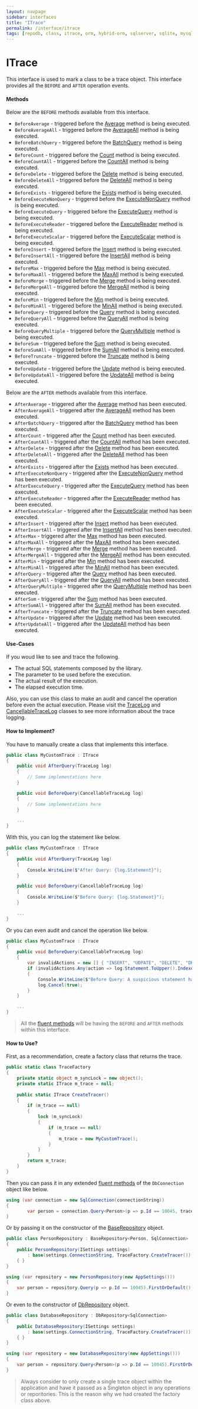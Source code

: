 ```yaml
---
layout: navpage
sidebar: interfaces
title: "ITrace"
permalink: /interface/itrace
tags: [repodb, class, itrace, orm, hybrid-orm, sqlserver, sqlite, mysql, postgresql]
---
```


# ITrace

This interface is used to mark a class to be a trace object. This interface provides all the `BEFORE` and `AFTER` operation events.

#### Methods

Below are the `BEFORE` methods available from this interface.

- `BeforeAverage` - triggered before the [Average](/operation/average) method is being executed.
- `BeforeAverageAll` - triggered before the [AverageAll](/operation/averageall) method is being executed.
- `BeforeBatchQuery` - triggered before the [BatchQuery](/operation/batchquery) method is being executed.
- `BeforeCount` - triggered before the [Count](/operation/count) method is being executed.
- `BeforeCountAll` - triggered before the [CountAll](/operation/countall) method is being executed.
- `BeforeDelete` - triggered before the [Delete](/operation/delete) method is being executed.
- `BeforeDeleteAll` - triggered before the [DeleteAll](/operation/deleteall) method is being executed.
- `BeforeExists` - triggered before the [Exists](/operation/exists) method is being executed.
- `BeforeExecuteNonQuery` - triggered before the [ExecuteNonQuery](/operation/executenonquery) method is being executed.
- `BeforeExecuteQuery` - triggered before the [ExecuteQuery](/operation/executequery) method is being executed.
- `BeforeExecuteReader` - triggered before the [ExecuteReader](/operation/executereader) method is being executed.
- `BeforeExecuteScalar` - triggered before the [ExecuteScalar](/operation/executescalar) method is being executed.
- `BeforeInsert` - triggered before the [Insert](/operation/insert) method is being executed.
- `BeforeInsertAll` - triggered before the [InsertAll](/operation/insertall) method is being executed.
- `BeforeMax` - triggered before the [Max](/operation/max) method is being executed.
- `BeforeMaxAll` - triggered before the [MaxAll](/operation/maxall) method is being executed.
- `BeforeMerge` - triggered before the [Merge](/operation/merge) method is being executed.
- `BeforeMergeAll` - triggered before the [MergeAll](/operation/mergeall) method is being executed.
- `BeforeMin` - triggered before the [Min](/operation/min) method is being executed.
- `BeforeMinAll` - triggered before the [MinAll](/operation/minall) method is being executed.
- `BeforeQuery` - triggered before the [Query](/operation/query) method is being executed.
- `BeforeQueryAll` - triggered before the [QueryAll](/operation/queryall) method is being executed.
- `BeforeQueryMultiple` - triggered before the [QueryMultiple](/operation/querymultiple) method is being executed.
- `BeforeSum` - triggered before the [Sum](/operation/sum) method is being executed.
- `BeforeSumAll` - triggered before the [SumAll](/operation/sumall) method is being executed.
- `BeforeTruncate` - triggered before the [Truncate](/operation/truncate) method is being executed.
- `BeforeUpdate` - triggered before the [Update](/operation/update) method is being executed.
- `BeforeUpdateAll` - triggered before the [UpdateAll](/operation/updateall) method is being executed.

Below are the `AFTER` methods available from this interface.

- `AfterAverage` - triggered after the [Average](/operation/average) method has been executed.
- `AfterAverageAll` - triggered after the [AverageAll](/operation/averageall) method has been executed.
- `AfterBatchQuery` - triggered after the [BatchQuery](/operation/batchquery) method has been executed.
- `AfterCount` - triggered after the [Count](/operation/count) method has been executed.
- `AfterCountAll` - triggered after the [CountAll](/operation/countall) method has been executed.
- `AfterDelete` - triggered after the [Delete](/operation/delete) method has been executed.
- `AfterDeleteAll` - triggered after the [DeleteAll](/operation/deleteall) method has been executed.
- `AfterExists` - triggered after the [Exists](/operation/exists) method has been executed.
- `AfterExecuteNonQuery` - triggered after the [ExecuteNonQuery](/operation/executenonquery) method has been executed.
- `AfterExecuteQuery` - triggered after the [ExecuteQuery](/operation/executequery) method has been executed.
- `AfterExecuteReader` - triggered after the [ExecuteReader](/operation/executereader) method has been executed.
- `AfterExecuteScalar` - triggered after the [ExecuteScalar](/operation/executescalar) method has been executed.
- `AfterInsert` - triggered after the [Insert](/operation/insert) method has been executed.
- `AfterInsertAll` - triggered after the [InsertAll](/operation/insertall) method has been executed.
- `AfterMax` - triggered after the [Max](/operation/max) method has been executed.
- `AfterMaxAll` - triggered after the [MaxAll](/operation/maxall) method has been executed.
- `AfterMerge` - triggered after the [Merge](/operation/merge) method has been executed.
- `AfterMergeAll` - triggered after the [MergeAll](/operation/mergeall) method has been executed.
- `AfterMin` - triggered after the [Min](/operation/min) method has been executed.
- `AfterMinAll` - triggered after the [MinAll](/operation/minall) method has been executed.
- `AfterQuery` - triggered after the [Query](/operation/query) method has been executed.
- `AfterQueryAll` - triggered after the [QueryAll](/operation/queryall) method has been executed.
- `AfterQueryMultiple` - triggered after the [QueryMultiple](/operation/querymultiple) method has been executed.
- `AfterSum` - triggered after the [Sum](/operation/sum) method has been executed.
- `AfterSumAll` - triggered after the [SumAll](/operation/sumall) method has been executed.
- `AfterTruncate` - triggered after the [Truncate](/operation/truncate) method has been executed.
- `AfterUpdate` - triggered after the [Update](/operation/update) method has been executed.
- `AfterUpdateAll` - triggered after the [UpdateAll](/operation/updateall) method has been executed.

#### Use-Cases

If you woud like to see and trace the following.

- The actual SQL statements composed by the library.
- The parameter to be used before the execution.
- The actual result of the execution.
- The elapsed execution time.

Also, you can use this class to make an audit and cancel the operation before even the actual execution. Please visit the [TraceLog](/class/tracelog) and [CancellableTraceLog](/class/cancellabletracelog) classes to see more information about the trace logging.

#### How to Implement?

You have to manually create a class that implements this interface.

```csharp
public class MyCustomTrace : ITrace
{
    public void AfterQuery(TraceLog log)
    {
        // Some implementations here
    }

    public void BeforeQuery(CancellableTraceLog log)
    {
        // Some implementations here
    }

    ...
}
```

With this, you can log the statement like below.

```csharp
public class MyCustomTrace : ITrace
{
    public void AfterQuery(TraceLog log)
    {
        Console.WriteLine($"After Query: {log.Statement}");
    }

    public void BeforeQuery(CancellableTraceLog log)
    {
        Console.WriteLine($"Before Query: {log.Statement}");
    }

    ...
}
```

Or you can even audit and cancel the operation like below.

```csharp
public class MyCustomTrace : ITrace
{
    public void BeforeQuery(CancellableTraceLog log)
    {
        var invalidActions = new [] { "INSERT", "UDPATE", "DELETE", "DROP", "ALTER", "EXECUTE" };
        if (invalidActions.Any(action => log.Statement.ToUpper().Indexof(action) >= 0))
        {
            Console.WriteLine($"Before Query: A suspicious statement has been passed (SQL = {log.Statement}).");
            log.Cancel(true);
        }
    }

    ...
}
```

> All the [fluent methods](/docs#fluent-methods) will be having the `BEFORE` and `AFTER` methods within this interface.

#### How to Use?

First, as a recommendation, create a factory class that returns the trace.

```csharp
public static class TraceFactory
{
    private static object m_syncLock = new object();
    private static ITrace m_trace = null;
    
    public static ITrace CreateTracer()
    {
        if (m_trace == null)
        {
            lock (m_syncLock)
            {
                if (m_trace == null)
                {
                    m_trace = new MyCustomTrace();
                }
            }
        }
        return m_trace;
    }
}
```

Then you can pass it in any extended [fluent methods](/docs#fluent-methods) of the `DbConnection` object like below.

```csharp
using (var connection = new SqlConnection(connectionString))
{
        var person = connection.Query<Person>(p => p.Id == 10045, trace: TraceFactory.CreateTracer()).FirstOrDefault();
}
```

Or by passing it on the constructor of the [BaseRepository](/class/baserepository) object.

```csharp
public class PersonRepository : BaseRepository<Person, SqlConnection>
{
    public PersonRepository(ISettings settings)
        : base(settings.ConnectionString, TraceFactory.CreateTracer())
    { }
}

using (var repository = new PersonRepository(new AppSettings()))
{
    var person = repository.Query(p => p.Id == 10045).FirstOrDefault();
}
```

Or even to the constructor of [DbRepository](/class/dbrepository) object.

```csharp
public class DatabaseRepository : DbRepository<SqlConnection>
{
    public DatabaseRepository(ISettings settings)
        : base(settings.ConnectionString, TraceFactory.CreateTracer())
    { }
}

using (var repository = new DatabaseRepository(new AppSettings()))
{
    var person = repository.Query<Person>(p => p.Id == 10045).FirstOrDefault();
}
```

> Always consider to only create a single trace object within the application and have it passed as a Singleton object in any operations or reporitories. This is the reason why we had created the factory class above.
